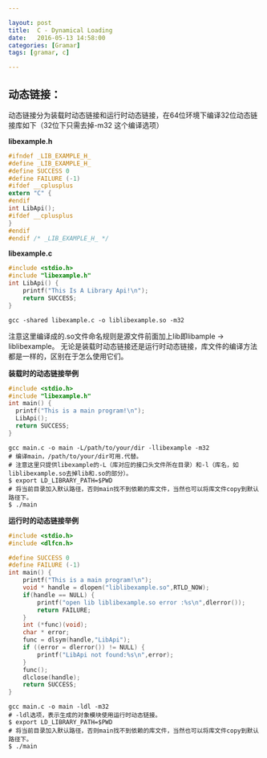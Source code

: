 ```yaml
---

layout: post
title:  C - Dynamical Loading
date:   2016-05-13 14:58:00
categories: [Gramar]
tags: [gramar, c]

---
```


## 动态链接：

动态链接分为装载时动态链接和运行时动态链接，在64位环境下编译32位动态链接库如下（32位下只需去掉-m32 这个编译选项）

**libexample.h**

~~~c
#ifndef _LIB_EXAMPLE_H_
#define _LIB_EXAMPLE_H_
#define SUCCESS 0
#define FAILURE (-1)
#ifdef __cplusplus
extern "C" {
#endif
int LibApi();
#ifdef __cplusplus
}
#endif
#endif /* _LIB_EXAMPLE_H_ */
~~~

**libexample.c**

~~~c
#include <stdio.h>
#include "libexample.h"
int LibApi() {
    printf("This Is A Library Api!\n");
    return SUCCESS;
}
~~~

`gcc -shared libexample.c -o liblibexample.so -m32`

注意这里编译成的.so文件命名规则是源文件前面加上lib即libample -> liblibexample。
无论是装载时动态链接还是运行时动态链接，库文件的编译方法都是一样的，区别在于怎么使用它们。

**装载时的动态链接举例**

~~~c
#include <stdio.h>
#include "libexample.h"
int main() {
  printf("This is a main program!\n");
  LibApi();
  return SUCCESS;
}
~~~
~~~
gcc main.c -o main -L/path/to/your/dir -llibexample -m32
# 编译main，/path/to/your/dir可用.代替。
# 注意这里只提供libexample的-L（库对应的接口头文件所在目录）和-l（库名，如liblibexample.so去掉lib和.so的部分）。
$ export LD_LIBRARY_PATH=$PWD
# 将当前目录加入默认路径，否则main找不到依赖的库文件，当然也可以将库文件copy到默认路径下。
$ ./main
~~~

**运行时的动态链接举例**

~~~c
#include <stdio.h>
#include <dlfcn.h>

#define SUCCESS 0
#define FAILURE (-1)
int main() {
    printf("This is a main program!\n");
    void * handle = dlopen("liblibexample.so",RTLD_NOW);
    if(handle == NULL) {
        printf("open lib liblibexample.so error :%s\n",dlerror());
        return FAILURE;
    }
    int (*func)(void);
    char * error;
    func = dlsym(handle,"LibApi");
    if ((error = dlerror()) != NULL) {
        printf("LibApi not found:%s\n",error);
    }
    func();
    dlclose(handle);
    return SUCCESS;
}
~~~
~~~
gcc main.c -o main -ldl -m32
# -ldl选项，表示生成的对象模块使用运行时动态链接。
$ export LD_LIBRARY_PATH=$PWD
# 将当前目录加入默认路径，否则main找不到依赖的库文件，当然也可以将库文件copy到默认路径下。
$ ./main
~~~
